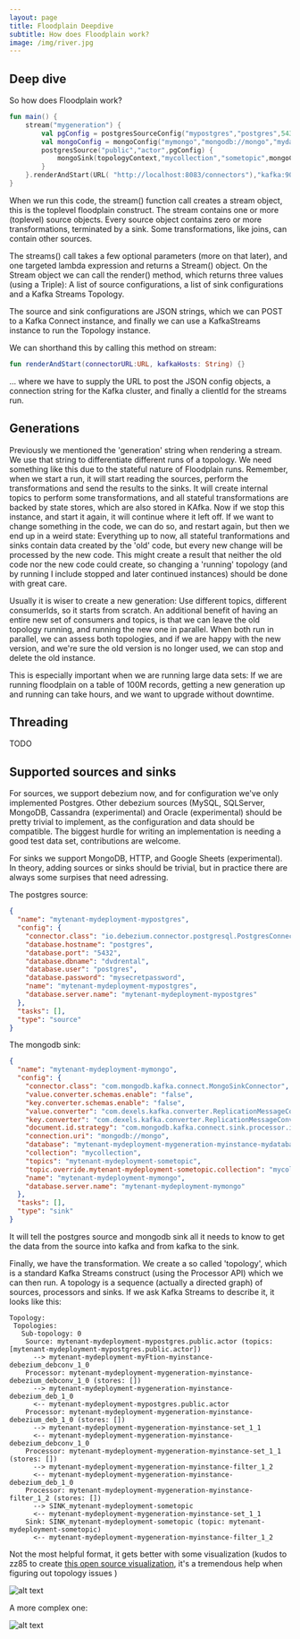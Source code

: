 ```yaml
---
layout: page
title: Floodplain Deepdive
subtitle: How does Floodplain work?
image: /img/river.jpg
---
```


## Deep dive

So how does Floodplain work?

```kotlin
fun main() {
    stream("mygeneration") {
        val pgConfig = postgresSourceConfig("mypostgres","postgres",5432,"postgres","mysecretpassword","dvdrental")
        val mongoConfig = mongoConfig("mymongo","mongodb://mongo","mydatabase")
        postgresSource("public","actor",pgConfig) {
            mongoSink(topologyContext,"mycollection","sometopic",mongoConfig)
        }
    }.renderAndStart(URL( "http://localhost:8083/connectors"),"kafka:9092")
}
```

When we run this code, the stream() function call creates a stream object, this is the toplevel floodplain construct. The stream contains one or more (toplevel) source objects. Every source object contains zero or more transformations, terminated by a sink.
Some transformations, like joins, can contain other sources.

The streams() call takes a few optional parameters (more on that later), and one targeted lambda expression and returns a Stream() object.
On the Stream object we can call the render() method, which returns three values (using a Triple): A list of source configurations, a list of sink configurations and a Kafka Streams Topology.

The source and sink configurations are JSON strings, which we can POST to a Kafka Connect instance, and finally we can use a KafkaStreams instance to run the Topology instance.

We can shorthand this by calling this method on stream:

```kotlin
fun renderAndStart(connectorURL:URL, kafkaHosts: String) {}
```

... where we have to supply the URL to post the JSON config objects, a connection string for the Kafka cluster, and finally a clientId for the streams run.

## Generations

Previously we mentioned the 'generation' string when rendering a stream. We use that string to differentiate different runs of a topology. We need something like this due to the stateful nature of Floodplain runs. Remember, when we start a run, it will start reading the sources, perform the transformations and send the results to the sinks. It will create internal topics to perform some transformations, and all stateful transformations are backed by state stores, which are also stored in KAfka.
Now if we stop this instance, and start it again, it will continue where it left off.
If we want to change something in the code, we can do so, and restart again, but then we end up in a weird state: Everything up to now, all stateful tranformations and sinks contain data created by the 'old' code, but every new change will be processed by the new code. This might create a result that neither the old code nor the new code could create, so changing a 'running' topology (and by running I include stopped and later continued instances) should be done with great care.

Usually it is wiser to create a new generation: Use different topics, different consumerIds, so it starts from scratch. An additional benefit of having an entire new set of consumers and topics, is that we can leave the old topology running, and running the new one in parallel. When both run in parallel, we can assess both topologies, and if we are happy with the new version, and we're sure the old version is no longer used, we can stop and delete the old instance.

This is especially important when we are running large data sets: If we are running floodplain on a table of 100M records, getting a new generation up and running can take hours, and we want to upgrade without downtime.

## Threading

TODO

## Supported sources and sinks

For sources, we support debezium now, and for configuration we've only implemented Postgres. Other debezium sources (MySQL, SQLServer, MongoDB, Cassandra (experimental) and Oracle (experimental) should be pretty trivial to implement, as the configuration and data should be compatible. The biggest hurdle for writing an implementation is needing a good test data set, contributions are welcome.

For sinks we support MongoDB, HTTP, and Google Sheets (experimental). In theory, adding sources or sinks should be trivial, but in practice there are always some surpises that need adressing.

The postgres source:

```json
{
  "name": "mytenant-mydeployment-mypostgres",
  "config": {
    "connector.class": "io.debezium.connector.postgresql.PostgresConnector",
    "database.hostname": "postgres",
    "database.port": "5432",
    "database.dbname": "dvdrental",
    "database.user": "postgres",
    "database.password": "mysecretpassword",
    "name": "mytenant-mydeployment-mypostgres",
    "database.server.name": "mytenant-mydeployment-mypostgres"
  },
  "tasks": [],
  "type": "source"
}
```

The mongodb sink:

```json
{
  "name": "mytenant-mydeployment-mymongo",
  "config": {
    "connector.class": "com.mongodb.kafka.connect.MongoSinkConnector",
    "value.converter.schemas.enable": "false",
    "key.converter.schemas.enable": "false",
    "value.converter": "com.dexels.kafka.converter.ReplicationMessageConverter",
    "key.converter": "com.dexels.kafka.converter.ReplicationMessageConverter",
    "document.id.strategy": "com.mongodb.kafka.connect.sink.processor.id.strategy.FullKeyStrategy",
    "connection.uri": "mongodb://mongo",
    "database": "mytenant-mydeployment-mygeneration-myinstance-mydatabase",
    "collection": "mycollection",
    "topics": "mytenant-mydeployment-sometopic",
    "topic.override.mytenant-mydeployment-sometopic.collection": "mycollection",
    "name": "mytenant-mydeployment-mymongo",
    "database.server.name": "mytenant-mydeployment-mymongo"
  },
  "tasks": [],
  "type": "sink"
}
```

It will tell the postgres source and mongodb sink all it needs to know to get the data from the source into kafka and from kafka to the sink.

Finally, we have the transformation. We create a so called 'topology', which is a standard Kafka Streams construct (using the Processor API) which we can then run. A topology is a sequence (actually a directed graph) of sources, processors and sinks. If we ask Kafka Streams to describe it, it looks like this:

```
Topology:
 Topologies:
   Sub-topology: 0
    Source: mytenant-mydeployment-mypostgres.public.actor (topics: [mytenant-mydeployment-mypostgres.public.actor])
      --> mytenant-mydeployment-myFtion-myinstance-debezium_debconv_1_0
    Processor: mytenant-mydeployment-mygeneration-myinstance-debezium_debconv_1_0 (stores: [])
      --> mytenant-mydeployment-mygeneration-myinstance-debezium_deb_1_0
      <-- mytenant-mydeployment-mypostgres.public.actor
    Processor: mytenant-mydeployment-mygeneration-myinstance-debezium_deb_1_0 (stores: [])
      --> mytenant-mydeployment-mygeneration-myinstance-set_1_1
      <-- mytenant-mydeployment-mygeneration-myinstance-debezium_debconv_1_0
    Processor: mytenant-mydeployment-mygeneration-myinstance-set_1_1 (stores: [])
      --> mytenant-mydeployment-mygeneration-myinstance-filter_1_2
      <-- mytenant-mydeployment-mygeneration-myinstance-debezium_deb_1_0
    Processor: mytenant-mydeployment-mygeneration-myinstance-filter_1_2 (stores: [])
      --> SINK_mytenant-mydeployment-sometopic
      <-- mytenant-mydeployment-mygeneration-myinstance-set_1_1
    Sink: SINK_mytenant-mydeployment-sometopic (topic: mytenant-mydeployment-sometopic)
      <-- mytenant-mydeployment-mygeneration-myinstance-filter_1_2
```

Not the most helpful format, it gets better with some visualization (kudos to zz85 to create [this open source visualization](https://zz85.github.io/kafka-streams-viz/), it's a tremendous help when figuring out topology issues )

![alt text](/img/topology.png "Topology image")

A more complex one:

![alt text](/img/canvas.png "Topology image")
